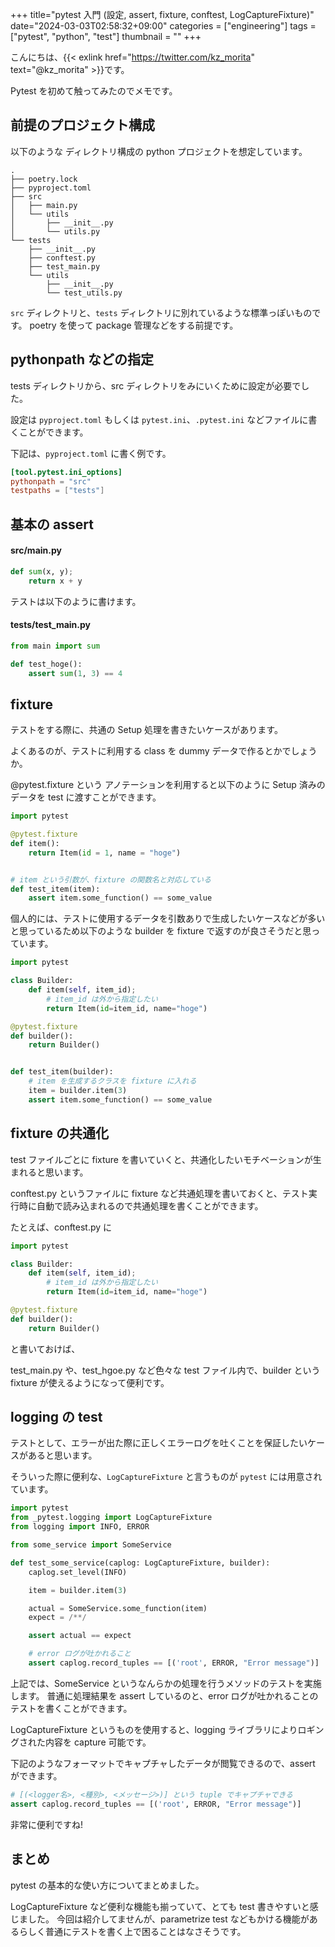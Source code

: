 +++
title="pytest 入門 (設定, assert, fixture, conftest, LogCaptureFixture)"
date="2024-03-03T02:58:32+09:00"
categories = ["engineering"]
tags = ["pytest", "python", "test"]
thumbnail = ""
+++

こんにちは、{{< exlink href="https://twitter.com/kz_morita" text="@kz_morita" >}}です。

Pytest を初めて触ってみたのでメモです。

## 前提のプロジェクト構成

以下のような ディレクトリ構成の python プロジェクトを想定しています。

```
.
├── poetry.lock
├── pyproject.toml
├── src
│   ├── main.py
│   └── utils
│       ├── __init__.py
│       └── utils.py
└── tests
    ├── __init__.py
    ├── conftest.py
    ├── test_main.py
    └── utils
        ├── __init__.py
        └── test_utils.py
```

`src` ディレクトリと、`tests` ディレクトリに別れているような標準っぽいものです。
poetry を使って package 管理などをする前提です。

## pythonpath などの指定

tests ディレクトリから、src ディレクトリをみにいくために設定が必要でした。

設定は `pyproject.toml` もしくは `pytest.ini`、`.pytest.ini` などファイルに書くことができます。 

下記は、`pyproject.toml` に書く例です。
```toml
[tool.pytest.ini_options]
pythonpath = "src"
testpaths = ["tests"]
```

## 基本の assert

#### src/main.py

```py
def sum(x, y);
    return x + y
```

テストは以下のように書けます。

#### tests/test_main.py
```py
from main import sum

def test_hoge():
    assert sum(1, 3) == 4
```

## fixture

テストをする際に、共通の Setup 処理を書きたいケースがあります。

よくあるのが、テストに利用する class を dummy データで作るとかでしょうか。

@pytest.fixture という アノテーションを利用すると以下のように Setup 済みのデータを test に渡すことができます。

```py
import pytest

@pytest.fixture
def item():
    return Item(id = 1, name = "hoge")


# item という引数が、fixture の関数名と対応している
def test_item(item):
    assert item.some_function() == some_value
```

個人的には、テストに使用するデータを引数ありで生成したいケースなどが多いと思っているため以下のような builder を fixture で返すのが良さそうだと思っています。

```py
import pytest

class Builder:
    def item(self, item_id);
        # item_id は外から指定したい
        return Item(id=item_id, name="hoge")

@pytest.fixture
def builder():
    return Builder()


def test_item(builder):
    # item を生成するクラスを fixture に入れる
    item = builder.item(3)
    assert item.some_function() == some_value
```

## fixture の共通化

test ファイルごとに fixture を書いていくと、共通化したいモチベーションが生まれると思います。

conftest.py というファイルに fixture など共通処理を書いておくと、テスト実行時に自動で読み込まれるので共通処理を書くことができます。

たとえば、conftest.py に

```py
import pytest

class Builder:
    def item(self, item_id);
        # item_id は外から指定したい
        return Item(id=item_id, name="hoge")

@pytest.fixture
def builder():
    return Builder()
```

と書いておけば、

test_main.py や、test_hgoe.py など色々な test ファイル内で、builder というfixture が使えるようになって便利です。

## logging の test 

テストとして、エラーが出た際に正しくエラーログを吐くことを保証したいケースがあると思います。

そういった際に便利な、`LogCaptureFixture` と言うものが `pytest` には用意されています。

```py
import pytest
from _pytest.logging import LogCaptureFixture
from logging import INFO, ERROR

from some_service import SomeService 

def test_some_service(caplog: LogCaptureFixture, builder):
    caplog.set_level(INFO)

    item = builder.item(3)

    actual = SomeService.some_function(item)
    expect = /**/

    assert actual == expect

    # error ログが吐かれること
    assert caplog.record_tuples == [('root', ERROR, "Error message")]
```

上記では、SomeService というなんらかの処理を行うメソッドのテストを実施します。
普通に処理結果を assert しているのと、error ログが吐かれることのテストを書くことができます。

LogCaptureFixture というものを使用すると、logging ライブラリによりロギングされた内容を capture 可能です。

下記のようなフォーマットでキャプチャしたデータが閲覧できるので、assert ができます。
```py
# [(<logger名>, <種別>, <メッセージ>)] という tuple でキャプチャできる
assert caplog.record_tuples == [('root', ERROR, "Error message")]
```

非常に便利ですね!

## まとめ

pytest の基本的な使い方についてまとめました。

LogCaptureFixture など便利な機能も揃っていて、とても test 書きやすいと感じました。
今回は紹介してませんが、parametrize test などもかける機能があるらしく普通にテストを書く上で困ることはなさそうです。
